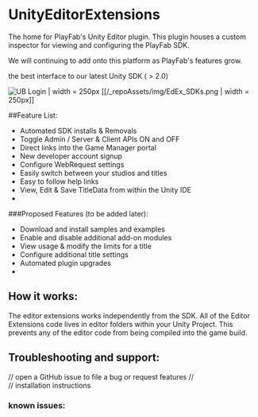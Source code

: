 # UnityEditorExtensions
The home for PlayFab's Unity Editor plugin. This plugin houses a custom inspector for viewing and configuring the PlayFab SDK.

We will continuing to add onto this platform as PlayFab's features grow.

the best interface to our latest Unity SDK ( > 2.0)

![UB Login | width = 250px](https://github.com/PlayFab/UnicornBattle/wiki/Assets/Images/Login.png "Unicorn Battle Login")
[[/_repoAssets/img/EdEx_SDKs.png | width = 250px]]

##Feature List:

  * Automated SDK installs & Removals
  * Toggle Admin / Server & Client APIs ON and OFF
  * Direct links into the Game Manager portal
  * New developer account signup
  * Configure WebRequest settings
  * Easily switch between your studios and titles
  * Easy to follow help links
  * View, Edit & Save TitleData from within the Unity IDE
  * 


###Proposed Features (to be added later):

  * Download and install samples and examples
  * Enable and disable additional add-on modules
  * View usage & modify the limits for a title
  * Configure additional title settings
  * Automated plugin upgrades
  * 



## How it works:
The editor extensions works independently from the SDK. All of the Editor Extensions code lives in editor folders within your Unity Project. This prevents any of the editor code from being compiled into the game build. 


## Troubleshooting and support:

// open a GitHub issue to file a bug or request features
//  
// installation instructions



### known issues:
